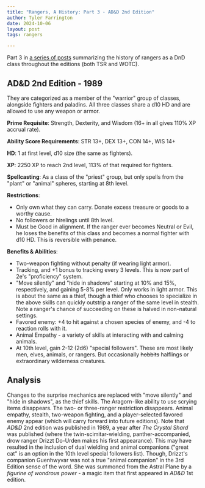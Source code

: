 ```yaml
---
title: "Rangers, A History: Part 3 - AD&D 2nd Edition"
author: Tyler Farrington
date: 2024-10-06
layout: post
tags: rangers

---
```


Part 3 in [a series of posts](https://underwaterowlbear.github.io/tag/rangers) summarizing the history of rangers as a DnD class throughout the editions (both TSR and WOTC).

## AD&D 2nd Edition - 1989

They are categorized as a member of the "warrior" group of classes, alongside fighters and paladins. All three classes share a d10 HD and are allowed to use any weapon or armor.

**Prime Requisite**: Strength, Dexterity, and Wisdom (16+ in all gives 110% XP accrual rate).

**Ability Score Requirements**: STR 13+, DEX 13+, CON 14+, WIS 14+

**HD**: 1 at first level, d10 size (the same as fighters).

**XP**: 2250 XP to reach 2nd level, 113% of that required for fighters.

**Spellcasting**: As a class of the "priest" group, but only spells from the "plant" or "animal" spheres, starting at 8th level.

**Restrictions**:

- Only own what they can carry. Donate excess treasure or goods to a worthy cause.
- No followers or hirelings until 8th level.
- Must be Good in alignment. If the ranger ever becomes Neutral or Evil, he loses the benefits of this class and becomes a normal fighter with d10 HD. This is reversible with penance.

**Benefits & Abilities**:

- Two-weapon fighting without penalty (if wearing light armor).
- Tracking, and +1 bonus to tracking every 3 levels. This is now part of 2e's "proficiency" system.
- "Move silently" and "hide in shadows" starting at 10% and 15%, respectively, and gaining 5-8% per level. Only works in light armor. This is about the same as a thief, though a thief who chooses to specialize in the above skills can quickly outstrip a ranger of the same level in stealth. Note a ranger's chance of succeeding on these is halved in non-natural settings.
- Favored enemy: +4 to hit against a chosen species of enemy, and -4 to reaction rolls with it.
- Animal Empathy - a variety of skills at interacting with and calming animals.
- At 10th level, gain 2-12 (2d6) "special followers". These are most likely men, elves, animals, or rangers. But occasionally ~~hobbits~~ halflings or extraordinary wilderness creatures.

## Analysis

Changes to the surprise mechanics are replaced with "move silently" and "hide in shadows", as the thief skills. The Aragorn-like ability to use scrying items disappears. The two- or three-ranger restriction disappears. Animal empathy, stealth, two-weapon fighting, and a player-selected favored enemy appear (which will carry forward into future editions). Note that *AD&D* 2nd edition was published in 1989, a year after *The Crystal Shard* was published (where the twin-scimitar-wielding, panther-accompanied, drow ranger Drizzt Do-Urden makes his first appearance). This may have resulted in the inclusion of dual wielding and animal companions ("great cat" is an option in the 10th level special followers list). Though, Drizzt's companion Guenhwyvar was not a true "animal companion" in the 3rd Edition sense of the word. She was summoned from the Astral Plane by a *figurine of wondrous power* - a magic item that first appeared in *AD&D* 1st edition.